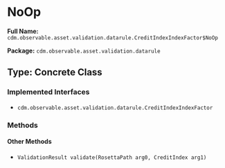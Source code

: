 # NoOp

**Full Name:** `cdm.observable.asset.validation.datarule.CreditIndexIndexFactor$NoOp`

**Package:** `cdm.observable.asset.validation.datarule`

## Type: Concrete Class

### Implemented Interfaces

- `cdm.observable.asset.validation.datarule.CreditIndexIndexFactor`

### Methods

#### Other Methods

- `ValidationResult validate(RosettaPath arg0, CreditIndex arg1)`

